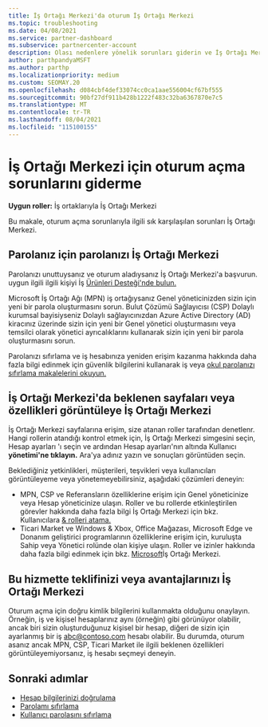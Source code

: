 ```yaml
---
title: İş Ortağı Merkezi'da oturum İş Ortağı Merkezi
ms.topic: troubleshooting
ms.date: 04/08/2021
ms.service: partner-dashboard
ms.subservice: partnercenter-account
description: Olası nedenlere yönelik sorunları giderin ve İş Ortağı Merkezi için çözümler hakkında bilgi edinin. Parolaları sıfırlama, rolleri denetleme ve kimlik bilgilerini denetleme hakkında daha fazla bilgi edinebilirsiniz.
author: parthpandyaMSFT
ms.author: parthp
ms.localizationpriority: medium
ms.custom: SEOMAY.20
ms.openlocfilehash: d084cbf4def33074cc0ca1aae556004cf67bf555
ms.sourcegitcommit: 90bf27df911b428b1222f483c32ba6367870e7c5
ms.translationtype: MT
ms.contentlocale: tr-TR
ms.lasthandoff: 08/04/2021
ms.locfileid: "115100155"
---
```

# <a name="troubleshoot-sign-in-issues-for-partner-center"></a>İş Ortağı Merkezi için oturum açma sorunlarını giderme

**Uygun roller:** İş ortaklarıyla İş Ortağı Merkezi

Bu makale, oturum açma sorunlarıyla ilgili sık karşılaşılan sorunları İş Ortağı Merkezi.

## <a name="youve-forgotten-your-password-for-partner-center"></a>Parolanız için parolanızı İş Ortağı Merkezi

Parolanızı unuttuysanız ve oturum aladıysanız İş Ortağı Merkezi'a başvurun. uygun ilgili ilgili kişiyi İş [Ürünleri Desteği'nde bulun.](/microsoft-365/admin/contact-support-for-business-products)

Microsoft İş Ortağı Ağı (MPN) iş ortağıysanız Genel yöneticinizden sizin için yeni bir parola oluşturmasını sorun. Bulut Çözümü Sağlayıcısı (CSP) Dolaylı kurumsal bayisiyseniz Dolaylı sağlayıcınızdan Azure Active Directory (AD) kiracınız üzerinde sizin için yeni bir Genel yönetici oluşturmasını veya temsilci olarak yönetici ayrıcalıklarını kullanarak sizin için yeni bir parola oluşturmasını sorun.

Parolanızı sıfırlama ve iş hesabınıza yeniden erişim kazanma hakkında daha fazla bilgi edinmek için güvenlik bilgilerini kullanarak iş veya [okul parolanızı sıfırlama makalelerini okuyun.](/azure/active-directory/user-help/active-directory-passwords-update-your-own-password#how-to-change-your-password)

## <a name="you-cant-view-or-manage-the-expected-pages-or-capabilities-in-partner-center"></a>İş Ortağı Merkezi'da beklenen sayfaları veya özellikleri görüntüleye İş Ortağı Merkezi

İş Ortağı Merkezi sayfalarına erişim, size atanan roller tarafından denetlenr. Hangi rollerin atandığı kontrol etmek için, İş Ortağı Merkezi simgesini seçin, Hesap ayarları 'ı seçin ve ardından Hesap ayarları'nın altında Kullanıcı **yönetimi'ne tıklayın.** Ara'ya adınız yazın ve sonuçları görüntüden seçin.

Beklediğiniz yetkinlikleri, müşterileri, teşvikleri veya kullanıcıları görüntüleyeme veya yönetemeyebilirsiniz, aşağıdaki çözümleri deneyin:

- MPN, CSP ve Referansların özelliklerine erişim için Genel yöneticinize veya Hesap yöneticinize ulaşın. Roller ve bu rollerde etkinleştirilen görevler hakkında daha fazla bilgi İş Ortağı Merkezi için bkz. Kullanıcılara [& rolleri atama.](permissions-overview.md)
- Ticari Market ve Windows & Xbox, Office Mağazası, Microsoft Edge ve Donanım geliştirici programlarının özelliklerine erişim için, kuruluşta Sahip veya Yönetici rolünde olan kişiye ulaşın. Roller ve izinler hakkında daha fazla bilgi edinmek için bkz. [Microsoft](/azure/marketplace/partner-center-portal/manage-account#define-user-roles-and-permissions)İş Ortağı Merkezi.

## <a name="you-cant-see-your-offer-or-benefits-in-partner-center"></a>Bu hizmette teklifinizi veya avantajlarınızı İş Ortağı Merkezi

Oturum açma için doğru kimlik bilgilerini kullanmakta olduğunu onaylayın. Örneğin, iş ve kişisel hesaplarınız aynı (örneğin) gibi görünüyor olabilir, ancak biri sizin oluşturduğunuz kişisel bir hesap, diğeri de sizin için ayarlanmış bir iş abc@contoso.com hesabı olabilir. Bu durumda, oturum asanız ancak MPN, CSP, Ticari Market ile ilgili beklenen özellikleri görüntüleyemiyorsanız, iş hesabı seçmeyi deneyin.

## <a name="next-steps"></a>Sonraki adımlar

- [Hesap bilgilerinizi doğrulama](verification-responses.md)
- [Parolamı sıfırlama](reset-my-pasword.md)
- [Kullanıcı parolasını sıfırlama](reset-a-user-password.md)